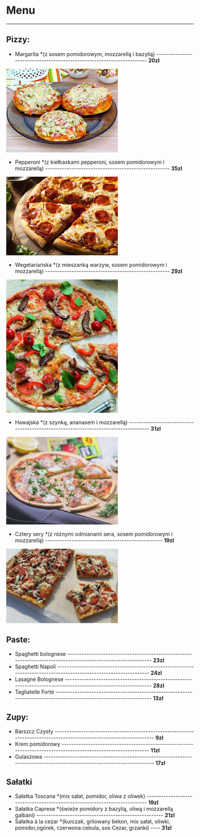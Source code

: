 # Menu
--------------------
## Pizzy:

- Margarita *(z sosem pomidorowym, mozzarellą i bazylią) ---------------------------------------------------------------------- **20zl**

<img src = "katalog pizz/Mini-pitstsy-s-kolbasoj-i-solenymi-ogurtsami.jpg" width = 300 >

- Pepperoni *(z kiełbaskami pepperoni, sosem pomidorowym i mozzarellą) ---------------------------------------------------- **35zl**

<img src = "katalog pizz/Pitctca_-_natcionalnoe_italyanskoe_blyudo.jpg" width = 300 >

- Wegetariańska *(z mieszanką warzyw, sosem pomidorowym i mozzarellą) ---------------------------------------------------- **29zl**

<img src = "katalog pizz/d4f119de539d3a3d2166e585f0e54171.jpg" width = 300 >

- Hawajska *(z szynką, ananasem i mozzarellą) ----------------------------------------------------------------------------------- **31zl**

<img src = "katalog pizz/recept_14752_i8na.jpg" width = 300 >

- Cztery sery *(z różnymi odmianami sera, sosem pomidorowym i mozzarellą) ------------------------------------------------- **19zl**

<img src = "katalog pizz/recipe_2c228f9c-38c0-4af0-97b0-4317008e3675_w450.jpg" width = 300 >

## Paste:
- Spaghetti bolognese ------------------------------------------------------------------------------------------------------------- **23zl**
- Spaghetti Napoli ----------------------------------------------------------------------------------------------------------------- **24zl**
- Lasagne Bolognese -------------------------------------------------------------------------------------------------------------- **28zl**
- Tagliatelle Forte ------------------------------------------------------------------------------------------------------------------ **13zl**
## Zupy:
- Barszcz Czysty -------------------------------------------------------------------------------------------------------------------- **9zl**
- Krem pomidorowy ---------------------------------------------------------------------------------------------------------------  **11zl**
- Gulaszowa ------------------------------------------------------------------------------------------------------------------------ **17zl**
## Sałatki
- Sałatka Toscana *(mix sałat, pomidor, oliwa z oliwek) -------------------------------------------------------------------------- **19zl**
- Sałatka Caprese *(świeże pomidory z bazylią, oliwą i mozzarellą galbani) ----------------------------------------------------- **21zl**
- Sałatka à la cezar *(kurczak, grilowany bekon, mix sałat, oliwki, pomidor,ogórek, czerwona cebula, sos Cezar, grzanki) ---- **31zl**
 
